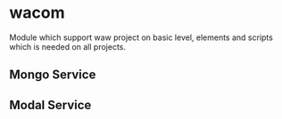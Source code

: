 # wacom
Module which support waw project on basic level, elements and scripts which is needed on all projects.

## Mongo Service
## Modal Service